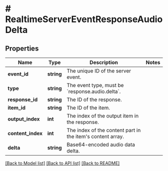 # # RealtimeServerEventResponseAudioDelta

## Properties

Name | Type | Description | Notes
------------ | ------------- | ------------- | -------------
**event_id** | **string** | The unique ID of the server event. |
**type** | **string** | The event type, must be &#x60;response.audio.delta&#x60;. |
**response_id** | **string** | The ID of the response. |
**item_id** | **string** | The ID of the item. |
**output_index** | **int** | The index of the output item in the response. |
**content_index** | **int** | The index of the content part in the item&#39;s content array. |
**delta** | **string** | Base64-encoded audio data delta. |

[[Back to Model list]](../../README.md#models) [[Back to API list]](../../README.md#endpoints) [[Back to README]](../../README.md)

